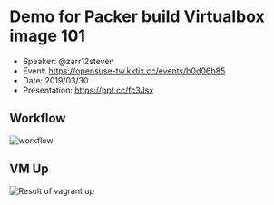# Demo for Packer build Virtualbox image 101

* Speaker: @zarr12steven
* Event: https://opensuse-tw.kktix.cc/events/b0d06b85
* Date: 2019/03/30
* Presentation: https://ppt.cc/fc3Jsx

## Workflow

![workflow](https://user-images.githubusercontent.com/219066/55280145-5e8e6e00-535c-11e9-9265-3b171ef10d4e.jpg)

## VM Up

![Result of vagrant up](https://user-images.githubusercontent.com/219066/55280151-6a7a3000-535c-11e9-84d4-018f8fc03772.gif)
